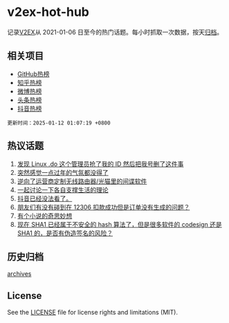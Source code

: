 # v2ex-hot-hub

 记录[V2EX](https://www.v2ex.com/)从 2021-01-06 日至今的热门话题。每小时抓取一次数据，按天[归档](archives)。
 
 ## 相关项目

- [GitHub热榜](https://github.com/lonnyzhang423/github-hot-hub)
- [知乎热榜](https://github.com/lonnyzhang423/zhihu-hot-hub)
- [微博热榜](https://github.com/lonnyzhang423/weibo-hot-hub)
- [头条热榜](https://github.com/lonnyzhang423/toutiao-hot-hub)
- [抖音热榜](https://github.com/lonnyzhang423/douyin-hot-hub)


 `更新时间：2025-01-12 01:07:19 +0800`

## 热议话题

1. [发现 Linux .do 这个管理员抢了我的 ID 然后把我号删了这件事](https://www.v2ex.com/t/1104357)
1. [突然感觉一点过年的气氛都没得了](https://www.v2ex.com/t/1104309)
1. [逆向了运营商定制无线路由器/光猫里的间谍软件](https://www.v2ex.com/t/1104332)
1. [一起讨论一下各自支撑生活的理论](https://www.v2ex.com/t/1104306)
1. [抖音已经没法看了。](https://www.v2ex.com/t/1104341)
1. [朋友们有没有碰到在 12306 扣款成功但是订单没有生成的问题？](https://www.v2ex.com/t/1104311)
1. [有个小说的奇思妙想](https://www.v2ex.com/t/1104313)
1. [现在 SHA1 已经属于不安全的 hash 算法了，但是很多软件的 codesign 还是 SHA1 的，是否有伪造签名的风险？](https://www.v2ex.com/t/1104300)

## 历史归档

[archives](archives)

## License

See the [LICENSE](LICENSE) file for license rights and limitations (MIT).
